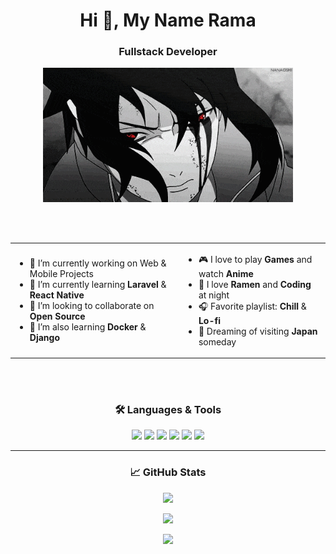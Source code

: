 <h1 align="center">Hi 👋, My Name Rama</h1>
<h3 align="center">Fullstack Developer</h3>

<p align="center">
  <img src="https://github.com/rnsaputraaa/rnsaputraaa/blob/main/sasuke-gif-3.gif?raw=true" width="400" />
</p>

<br><br>

<table align="center">
  <tr>
    <td>
  
- 🔭 I’m currently working on Web & Mobile Projects                      
- 🌱 I’m currently learning **Laravel** & **React Native**  
- 👯 I’m looking to collaborate on **Open Source**  
- 🧠 I’m also learning **Docker** & **Django**

</td>
<td>

- 🎮 I love to play **Games** and watch **Anime**
- 🍜 I love **Ramen** and **Coding** at night
- 🎧 Favorite playlist: **Chill** & **Lo-fi**
- 🗾 Dreaming of visiting **Japan** someday

</td>
  </tr>
</table>

<br><br>

<h3 align="center">🛠️ Languages & Tools</h3>
<p align="center">
  <img src="https://img.shields.io/badge/PHP-777BB4?style=for-the-badge&logo=php&logoColor=white" />
  <img src="https://img.shields.io/badge/Laravel-F72C1F?style=for-the-badge&logo=laravel&logoColor=white" />
  <img src="https://img.shields.io/badge/JavaScript-F7DF1E?style=for-the-badge&logo=javascript&logoColor=black" />
  <img src="https://img.shields.io/badge/MySQL-4479A1?style=for-the-badge&logo=mysql&logoColor=white" />
  <img src="https://img.shields.io/badge/React_Native-20232A?style=for-the-badge&logo=react&logoColor=61DAFB" />
  <img src="https://img.shields.io/badge/Docker-2496ED?style=for-the-badge&logo=docker&logoColor=white" />
</p>

---

<h3 align="center">📈 GitHub Stats</h3>
<p align="center">
  <img src="https://github-readme-stats.vercel.app/api?username=rnsaputraaa&show_icons=true&theme=github_dark&count_private=true" />
</p>

<p align="center">
  <img src="https://github-readme-streak-stats.herokuapp.com/?user=rnsaputraaa&theme=dark" />
</p>

<p align="center">
  <img src="https://github-readme-stats.vercel.app/api/top-langs/?username=rnsaputraaa&layout=compact&theme=github_dark" />
</p>

